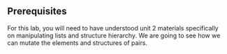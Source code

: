 ## Prerequisites

For this lab, you will need to have understood unit 2 materials specifically
on manipulating lists and structure hierarchy. We are going to see how we can
mutate the elements and structures of pairs.


